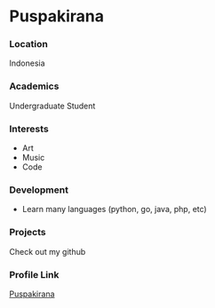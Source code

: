 # Puspakirana

### Location

Indonesia

### Academics

Undergraduate Student

### Interests

- Art 
- Music
- Code

### Development

- Learn many languages (python, go, java, php, etc)

### Projects

Check out my github

### Profile Link

[Puspakirana](https://github.com/puspakirana)